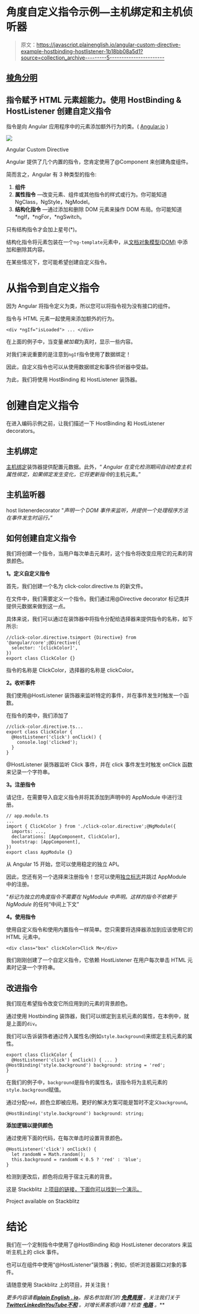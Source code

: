 # 角度自定义指令示例—主机绑定和主机侦听器

> 原文：<https://javascript.plainenglish.io/angular-custom-directive-example-hostbinding-hostlistener-1b18bb08a5d1?source=collection_archive---------5----------------------->

## [棱角分明](https://medium.com/@lorenzozar/list/angular-5496c492a185)

## 指令赋予 HTML 元素超能力。使用 HostBinding & HostListener 创建自定义指令

指令是向 Angular 应用程序中的元素添加额外行为的类。( [Angular.io](https://angular.io/guide/built-in-directives) )

![](img/766337f5704479e9001c8bd9cd065858.png)

Angular Custom Directive

Angular 提供了几个内置的指令，您肯定使用了@Component 来创建角度组件。

简而言之，Angular 有 3 种类型的指令:

1.  **组件**
2.  **属性指令** —改变元素、组件或其他指令的样式或行为。你可能知道 NgClass，NgStyle，NgModel。
3.  **结构化指令** —通过添加和删除 DOM 元素来操作 DOM 布局。你可能知道*ngIf，*ngFor，*ngSwitch。

只有结构指令才会加上星号(*)。

结构化指令将元素包装在一个`ng-template`元素中，从[文档对象模型(DOM)](https://medium.com/p/c95531731367) 中添加和删除其内容。

在某些情况下，您可能希望创建自定义指令。

# 从指令到自定义指令

因为 Angular 将指令定义为类，所以您可以将指令视为没有接口的组件。

指令与 HTML 元素一起使用来添加额外的行为。

```
<div *ngIf="isLoaded"> ... </div>
```

在上面的例子中，当变量*被加载*为真时，显示一些内容。

对我们来说重要的是注意到`ngIf`指令使用了数据绑定！

因此，自定义指令也可以从使用数据绑定和事件侦听器中受益。

为此，我们将使用 HostBinding 和 HostListener 装饰器。

# 创建自定义指令

在进入编码示例之前，让我们描述一下 HostBinding 和 HostListener decorators。

## 主机绑定

[主机绑定](https://angular.io/api/core/HostBinding#hostbinding)装饰器提供配置元数据。此外，“ *Angular 在变化检测期间自动检查主机属性绑定，如果绑定发生变化，它将更新指令*的主机元素。”

## 主机监听器

host listenerdecorator "*声明一个 DOM 事件来监听，并提供一个处理程序方法在事件发生时运行。*”

## 如何创建自定义指令

我们将创建一个指令，当用户每次单击元素时，这个指令将改变应用它的元素的背景颜色。

**1。定义自定义指令**

首先，我们创建一个名为 click-color.directive.ts 的新文件。

在文件中，我们需要定义一个指令。我们通过用@Directive decorator 标记类并提供元数据来做到这一点。

具体来说，我们可以通过在装饰器中将指令分配给选择器来提供指令的名称，如下所示:

```
//click-color.directive.tsimport {Directive} from '@angular/core';@Directive({
  selector: '[clickColor]',
})
export class ClickColor {}
```

指令的名称是 ClickColor，选择器的名称是 clickColor。

**2。收听事件**

我们使用@HostListener 装饰器来监听特定的事件，并在事件发生时触发一个函数。

在指令的类中，我们添加了

```
//click-color.directive.ts...
export class ClickColor {
  @HostListener('click') onClick() {
    console.log('clicked');
  }
}
```

@HostListener 装饰器监听 Click 事件，并在 click 事件发生时触发 onClick 函数来记录一个字符串。

**3。注册指令**

请记住，在需要导入自定义指令并将其添加到声明中的 AppModule 中进行注册。

```
// app.module.ts
...
import { ClickColor } from './click-color.directive';@NgModule({
  imports: ...,
  declarations: [AppComponent, ClickColor],
  bootstrap: [AppComponent],
})
export class AppModule {}
```

从 Angular 15 开始，您可以使用稳定的独立 API。

因此，您还有另一个选择来注册指令！您可以使用[独立标志](https://angular.io/api/core/Directive#standalone)并跳过 AppModule 中的注册。

"*标记为独立的角度指令不需要在 NgModule 中声明。这样的指令不依赖于 NgModule* 的任何“中间上下文”

**4。使用指令**

使用自定义指令和使用内置指令一样简单。您只需要将选择器添加到应该使用它的 HTML 元素中。

```
<div class="box" clickColor>Click Me</div>
```

我们刚刚创建了一个自定义指令，它依赖 HostListener 在用户每次单击 HTML 元素时记录一个字符串。

## 改进指令

我们现在希望指令改变它所应用到的元素的背景颜色。

通过使用 Hostbinding 装饰器，我们可以绑定到主机元素的属性，在本例中，就是上面的`div`。

我们可以告诉装饰者通过传入属性名(例如`style.background`)来绑定主机元素的属性。

```
export class ClickColor {
  @HostListener('click') onClick() { ... } @HostBinding('style.background') background: string = 'red';
}
```

在我们的例子中，`background`是指令的属性名，该指令将为主机元素的`style.background`赋值。

通过分配`red`，颜色立即被应用。更好的解决方案可能是暂时不定义`background`。

```
@HostBinding('style.background') background: string;
```

**添加逻辑以提供颜色**

通过使用下面的代码，在每次单击时设置背景颜色。

```
@HostListener('click') onClick() {
  let randomN = Math.random();
  this.background = randomN < 0.5 ? 'red' : 'blue';
}
```

检测到更改后，颜色将应用于宿主元素的背景。

这是 Stackblitz 上[项目的链接，下面你可以找到一个演示。](https://stackblitz.com/edit/angular-ivy-iyeakp?file=src/app/click-color.directive.ts)

Project available on Stackblitz

# 结论

我们在一个定制指令中使用了@HostBinding 和@ HostListener decorators 来监听主机上的 click 事件。

也可以在组件中使用“@HostListener”装饰器；例如，侦听浏览器窗口对象的事件。

请随意使用 Stackblitz 上的项目，并关注我！

*更多内容请看*[***plain English . io***](https://plainenglish.io/)*。报名参加我们的* [***免费周报***](http://newsletter.plainenglish.io/) *。关注我们关于*[***Twitter***](https://twitter.com/inPlainEngHQ)[***LinkedIn***](https://www.linkedin.com/company/inplainenglish/)*[***YouTube***](https://www.youtube.com/channel/UCtipWUghju290NWcn8jhyAw)*[***不和***](https://discord.gg/GtDtUAvyhW) *。对增长黑客感兴趣？检查* [***电路***](https://circuit.ooo/) *。***